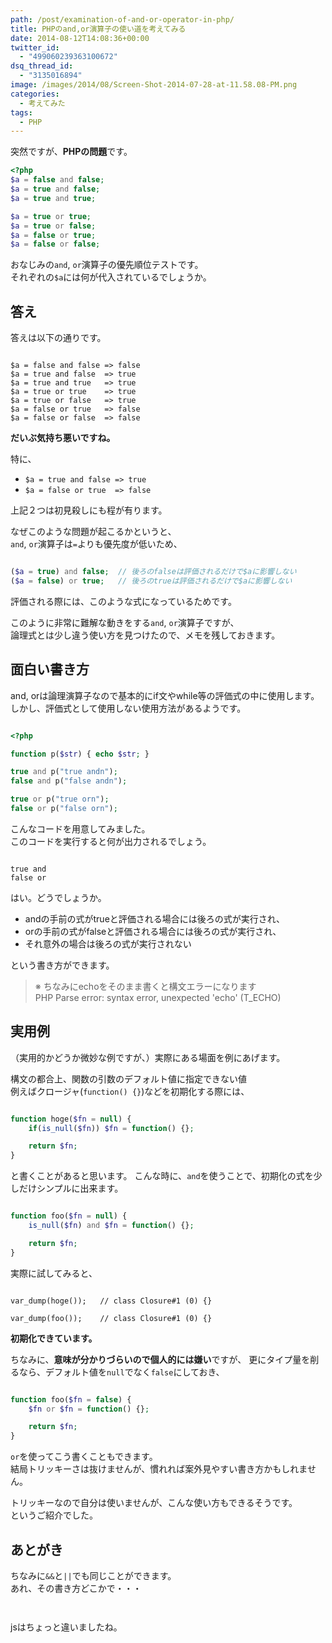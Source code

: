 ```yaml
---
path: /post/examination-of-and-or-operator-in-php/
title: PHPのand,or演算子の使い道を考えてみる
date: 2014-08-12T14:08:36+00:00
twitter_id:
  - "499060239363100672"
dsq_thread_id:
  - "3135016894"
image: /images/2014/08/Screen-Shot-2014-07-28-at-11.58.08-PM.png
categories:
  - 考えてみた
tags:
  - PHP
---
```

突然ですが、**PHPの問題**です。

```php
<?php
$a = false and false;
$a = true and false;
$a = true and true;

$a = true or true;
$a = true or false;
$a = false or true;
$a = false or false;
```




<p>
  おなじみの<code>and</code>, <code>or</code>演算子の優先順位テストです。<br />
  それぞれの<code>$a</code>には何が代入されているでしょうか。
</p>



<!--more-->



<h2>
  答え
</h2>



<p>
  答えは以下の通りです。
</p>


```

$a = false and false => false
$a = true and false  => true
$a = true and true   => true
$a = true or true    => true
$a = true or false   => true
$a = false or true   => false
$a = false or false  => false
```




<p>
  <strong>だいぶ気持ち悪いですね。</strong>
</p>



<p>
  特に、
</p>



<ul>
  <li>
    <code>$a = true and false =&gt; true</code>
  </li>
  
  
  <li>
    <code>$a = false or true  =&gt; false</code>
  </li>
  
</ul>



<p>
  上記２つは初見殺しにも程が有ります。
</p>



<p>
  なぜこのような問題が起こるかというと、<br />
  <code>and</code>, <code>or</code>演算子は<code>=</code>よりも優先度が低いため、
</p>



```php

($a = true) and false;  // 後ろのfalseは評価されるだけで$aに影響しない
($a = false) or true;   // 後ろのtrueは評価されるだけで$aに影響しない
```




<p>
  評価される際には、このような式になっているためです。
</p>



<p>
  このように非常に難解な動きをする<code>and</code>, <code>or</code>演算子ですが、<br />
  論理式とは少し違う使い方を見つけたので、メモを残しておきます。
</p>


<!--more-->

<h2>
  面白い書き方
</h2>



<p>
  and, orは論理演算子なので基本的にif文やwhile等の評価式の中に使用します。<br />
  しかし、評価式として使用しない使用方法があるようです。
</p>



```php

<?php

function p($str) { echo $str; }

true and p("true andn");
false and p("false andn");

true or p("true orn");
false or p("false orn");
```




<p>
  こんなコードを用意してみました。<br />
  このコードを実行すると何が出力されるでしょう。
</p>



```

true and
false or
```




<p>
  はい。どうでしょうか。
</p>



<ul>
  <li>
    andの手前の式がtrueと評価される場合には後ろの式が実行され、
  </li>
  
  
  <li>
    orの手前の式がfalseと評価される場合には後ろの式が実行され、
  </li>
  
  
  <li>
    それ意外の場合は後ろの式が実行されない
  </li>
  
</ul>



<p>
  という書き方ができます。
</p>



<blockquote>
  <p>
    ※ ちなみにechoをそのまま書くと構文エラーになります<br />
      PHP Parse error:  syntax error, unexpected 'echo' (T_ECHO)
  </p>
  
</blockquote>



<h2>
  実用例
</h2>



<p>
  （実用的かどうか微妙な例ですが、）実際にある場面を例にあげます。
</p>



<p>
  構文の都合上、関数の引数のデフォルト値に指定できない値<br />
  例えばクロージャ(<code>function() {}</code>)などを初期化する際には、
</p>



```php

function hoge($fn = null) {
    if(is_null($fn)) $fn = function() {};

    return $fn;
}
```




<p>
  と書くことがあると思います。
  こんな時に、<code>and</code>を使うことで、初期化の式を少しだけシンプルに出来ます。
</p>



```php

function foo($fn = null) {
    is_null($fn) and $fn = function() {};

    return $fn;
}
```




<p>
  実際に試してみると、
</p>



```

var_dump(hoge());   // class Closure#1 (0) {}

var_dump(foo());    // class Closure#1 (0) {}
```




<p>
  <strong>初期化できています。</strong>
</p>



<p>
  ちなみに、<strong>意味が分かりづらいので個人的には嫌い</strong>ですが、
  更にタイプ量を削るなら、デフォルト値を<code>null</code>でなく<code>false</code>にしておき、
</p>



```php

function foo($fn = false) {
    $fn or $fn = function() {};

    return $fn;
}
```




<p>
  <code>or</code>を使ってこう書くこともできます。<br />
  結局トリッキーさは抜けませんが、慣れれば案外見やすい書き方かもしれません。
</p>



<p>
  トリッキーなので自分は使いませんが、こんな使い方もできるそうです。<br />
  というご紹介でした。
</p>



<h2>
  あとがき
</h2>



<p>
  ちなみに<code>&&</code>と<code>||</code>でも同じことができます。<br />
  あれ、その書き方どこかで・・・
</p>



```markup


```




<p>
  jsはちょっと違いましたね。
</p>



<div style="font-size:0px;height:0px;line-height:0px;margin:0;padding:0;clear:both">
  
</div>